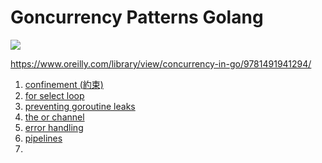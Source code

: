 # Goncurrency Patterns Golang

![](https://learning.oreilly.com/library/cover/9781491941294/250w/)

https://www.oreilly.com/library/view/concurrency-in-go/9781491941294/

1. [confinement (約束)](https://github.com/kimi0230/ConcurrencyPatternsGolang/tree/master/confinement)
2. [for select loop](https://github.com/kimi0230/ConcurrencyPatternsGolang/tree/master/for-select-loop)
3. [preventing goroutine leaks](https://github.com/kimi0230/ConcurrencyPatternsGolang/tree/master/preventing-goroutine-leaks)
4. [the or channel](https://github.com/kimi0230/ConcurrencyPatternsGolang/tree/master/the-or-channel)
5. [error handling](https://github.com/kimi0230/ConcurrencyPatternsGolang/tree/master/error-handling)
6. [pipelines](https://github.com/kimi0230/ConcurrencyPatternsGolang/tree/master/pipelines)
7. []()